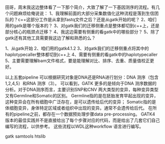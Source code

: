 田哥，周末我这边整体看了一下那个简介，大致了解了一下基因测序的流程。有几个问题麻烦给俺说说：
1、我理解前面的大部分采集数值化这种流程是落到生信团队的？c++这部分工作是从拿到fastq文件之后？还是从gatk开始的呢？
2、咱们用的gatk是哪个版本的？
3、对gatk我们的迁移侧重点是整体都切到c++上，还是部分核心的瓶颈点迁移？
4、我这边需要有侧重的看gatk中的哪些部分？
5、除了gatk还有其他工具需要我这边了解和熟悉的么？

1、从gatk开始
2、咱们用的gatk4.1.2
3、对gatk我们的迁移侧重点将其中的haplotypecaller整体都切到c++上
4、需要有侧重的看gatk中的haplotypecaller
5、主要需要理解bam文件格式，要是能理解对比、排序、去重、质量值校正更好。


以上五套pipeline 可以根据研究对象是DNA还是RNA进行划分：DNA 测序（包含1,2,4,5）和RNA 测序（3）。
可以看到，GATK 更多的是倾向于DNA 测序数据的分析。对于DNA测序而言，主要识别SNP和CNV 两大类型的变异，每种变异类型又有Germline和Somatic的区别。
Germline指的是在胚胎发育早起出现的变异，这种变异会在所有细胞中广泛存在，是可以遗传给后代的变异；
Somatic指的是体细胞变异，身体特定区域或者组织中出现的变异。通常不会遗传给后代。
在所有的pipeline之前，都存在一个数据预处理步骤data pre-processing。
GATK4 版本的最佳实践并不是直接给出了每个步骤对应的代码，而是给出了几套它们自己编写的流程，以供参考。
这些流程以WDL这种workflow 语言进行编写。

gatk samtools htslib